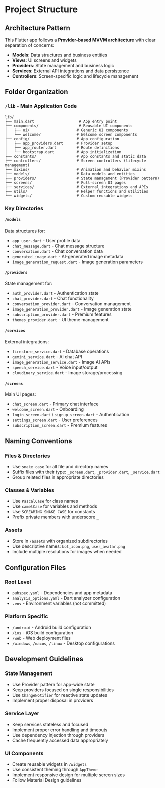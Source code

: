 # Project Structure

## Architecture Pattern
This Flutter app follows a **Provider-based MVVM architecture** with clear separation of concerns:

- **Models**: Data structures and business entities
- **Views**: UI screens and widgets
- **Providers**: State management and business logic
- **Services**: External API integrations and data persistence
- **Controllers**: Screen-specific logic and lifecycle management

## Folder Organization

### `/lib` - Main Application Code
```
lib/
├── main.dart                    # App entry point
├── components/                  # Reusable UI components
│   ├── ui/                     # Generic UI components
│   └── welcome/                # Welcome screen components
├── config/                     # App configuration
│   ├── app_providers.dart      # Provider setup
│   ├── app_router.dart         # Route definitions
│   └── bootstrap.dart          # App initialization
├── constants/                  # App constants and static data
├── controllers/                # Screen controllers (lifecycle management)
├── mixins/                     # Animation and behavior mixins
├── models/                     # Data models and entities
├── providers/                  # State management (Provider pattern)
├── screens/                    # Full-screen UI pages
├── services/                   # External integrations and APIs
├── utils/                      # Helper functions and utilities
└── widgets/                    # Custom reusable widgets
```

### Key Directories

#### `/models`
Data structures for:
- `app_user.dart` - User profile data
- `chat_message.dart` - Chat message structure
- `conversation.dart` - Chat conversation data
- `generated_image.dart` - AI-generated image metadata
- `image_generation_request.dart` - Image generation parameters

#### `/providers`
State management for:
- `auth_provider.dart` - Authentication state
- `chat_provider.dart` - Chat functionality
- `conversation_provider.dart` - Conversation management
- `image_generation_provider.dart` - Image generation state
- `subscription_provider.dart` - Premium features
- `themes_provider.dart` - UI theme management

#### `/services`
External integrations:
- `firestore_service.dart` - Database operations
- `gemini_service.dart` - AI chat API
- `image_generation_service.dart` - Image AI APIs
- `speech_service.dart` - Voice input/output
- `cloudinary_service.dart` - Image storage/processing

#### `/screens`
Main UI pages:
- `chat_screen.dart` - Primary chat interface
- `welcome_screen.dart` - Onboarding
- `login_screen.dart` / `signup_screen.dart` - Authentication
- `settings_screen.dart` - User preferences
- `subscription_screen.dart` - Premium features

## Naming Conventions

### Files & Directories
- Use `snake_case` for all file and directory names
- Suffix files with their type: `_screen.dart`, `_provider.dart`, `_service.dart`
- Group related files in appropriate directories

### Classes & Variables
- Use `PascalCase` for class names
- Use `camelCase` for variables and methods
- Use `SCREAMING_SNAKE_CASE` for constants
- Prefix private members with underscore `_`

### Assets
- Store in `/assets` with organized subdirectories
- Use descriptive names: `bot_icon.png`, `user_avatar.png`
- Include multiple resolutions for images when needed

## Configuration Files

### Root Level
- `pubspec.yaml` - Dependencies and app metadata
- `analysis_options.yaml` - Dart analyzer configuration
- `.env` - Environment variables (not committed)

### Platform Specific
- `/android` - Android build configuration
- `/ios` - iOS build configuration  
- `/web` - Web deployment files
- `/windows`, `/macos`, `/linux` - Desktop configurations

## Development Guidelines

### State Management
- Use Provider pattern for app-wide state
- Keep providers focused on single responsibilities
- Use `ChangeNotifier` for reactive state updates
- Implement proper disposal in providers

### Service Layer
- Keep services stateless and focused
- Implement proper error handling and timeouts
- Use dependency injection through providers
- Cache frequently accessed data appropriately

### UI Components
- Create reusable widgets in `/widgets`
- Use consistent theming through `AppTheme`
- Implement responsive design for multiple screen sizes
- Follow Material Design guidelines